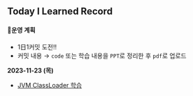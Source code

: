 ## Today I Learned Record

#### 📌운영 계획
- 1日1커밋 도전‼️
- 커밋 내용 → `code` 또는 학습 내용을 `PPT`로 정리한 후 `pdf`로 업로드

**2023-11-23 (목)**
- [JVM ClassLoader 학습](jvm/jvm-classloader-전반적인동작과정.pdf)